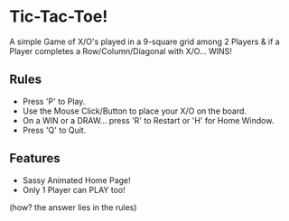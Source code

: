 # Tic-Tac-Toe!

A simple Game of X/O's played in a 9-square grid among 2 Players & if a Player completes a Row/Column/Diagonal with X/O... WINS!


## Rules

- Press 'P' to Play.
- Use the Mouse Click/Button to place your X/O on the board.
- On a WIN or a DRAW... press 'R' to Restart or 'H' for Home Window.
- Press 'Q' to Quit.

## Features

- Sassy Animated Home Page!
- Only 1 Player can PLAY too! 

(how? the answer lies in the rules)
